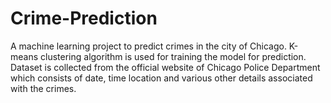 # Crime-Prediction
A machine learning project to predict crimes in the city of Chicago.
K-means clustering algorithm is used for training the model for prediction.
Dataset is collected from the official website of Chicago Police Department which consists of date, time location and various other details associated with the crimes.
